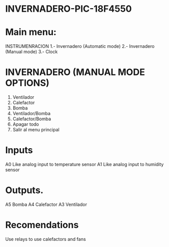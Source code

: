 # INVERNADERO-PIC-18F4550
# Main menu:
INSTRUMENRACION
1.- Invernadero (Automatic mode)
2.- Invernadero (Manual mode)
3.- Clock

# INVERNADERO (MANUAL MODE OPTIONS)
1. Ventilador
2. Calefactor
3. Bomba
4. Ventilador/Bomba
5. Calefactor/Bomba
6. Apagar todo
8. Salir al menu principal

# Inputs
A0 Like analog input to temperature sensor
A1 Like analog input to humidity sensor

# Outputs.
A5 Bomba 
A4 Calefactor
A3 Ventilador

# Recomendations
Use relays to use calefactors and fans 
